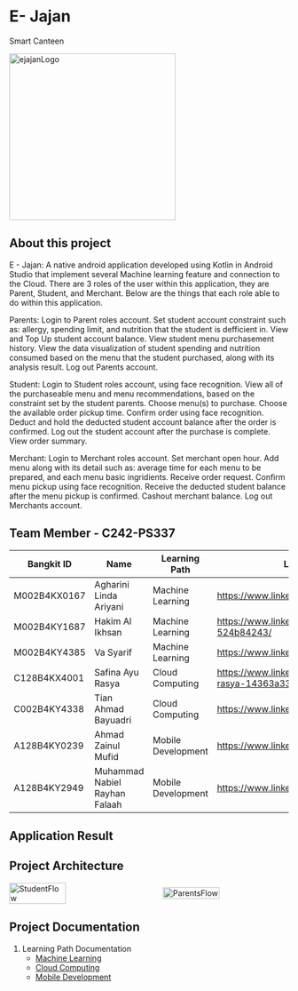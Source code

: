 # E- Jajan
Smart Canteen

<img src="https://github.com/user-attachments/assets/cc8d4abf-e5f5-498e-aafd-68bf8f64d5a3" alt="ejajanLogo" width="300"/>

## About this project
E - Jajan: A native android application developed using Kotlin in Android Studio that implement several Machine learning feature and connection to the Cloud. There are 3 roles of the user within this application, they are Parent, Student, and Merchant. Below are the things that each role able to do within this application.

Parents: Login to Parent roles account. Set student account constraint such as: allergy, spending limit, and nutrition that the student is defficient in. View and Top Up student account balance. View student menu purchasement history. View the data visualization of student spending and nutrition consumed based on the menu that the student purchased, along with its analysis result. Log out Parents account.

Student: Login to Student roles account, using face recognition. View all of the purchaseable menu and menu recommendations, based on the constraint set by the student parents. Choose menu(s) to purchase. Choose the available order pickup time. Confirm order using face recognition. Deduct and hold the deducted student account balance after the order is confirmed. Log out the student account after the purchase is complete. View order summary.

Merchant: Login to Merchant roles account. Set merchant open hour. Add menu along with its detail such as: average time for each menu to be prepared, and each menu basic ingridients. Receive order request. Confirm menu pickup using face recognition. Receive the deducted student balance after the menu pickup is confirmed. Cashout merchant balance. Log out Merchants account.


## Team Member - C242-PS337

| Bangkit ID    | Name                           | Learning Path         | LinkedIn Profile                                         | Github                               | Status   |
|---------------|--------------------------------|-----------------------|----------------------------------------------------------|--------------------------------------|----------|
| M002B4KX0167  | Agharini Linda Ariyani         | Machine Learning      | https://www.linkedin.com/in/agharini/                    | -                                    | Active   |
| M002B4KY1687  | Hakim Al Ikhsan                | Machine Learning      | https://www.linkedin.com/in/hakim-al-ikhsan-524b84243/   | -                                    | Active   |
| M002B4KY4385  | Va Syarif                      | Machine Learning      | https://www.linkedin.com/in/vasyarif/                    | -                                    | Active   |
| C128B4KX4001  | Safina Ayu Rasya               | Cloud Computing       | https://www.linkedin.com/in/safina-ayu-rasya-14363a330/  | -                                    | Active   |
| C002B4KY4338  | Tian Ahmad Bayuadri            | Cloud Computing       | https://www.linkedin.com/in/tian-ab/                     | https://github.com/tian-ab           | Active   |
| A128B4KY0239  | Ahmad Zainul Mufid             | Mobile Development    | https://www.linkedin.com/in/ahmadzainulmufid/            | https://github.com/ahmadzainulmufid  | Active   |
| A128B4KY2949  | Muhammad Nabiel Rayhan Falaah  | Mobile Development    | https://www.linkedin.com/in/mnrf/                        | https://github.com/MNRF              | Active   |

## Application Result

## Project Architecture

<div style="display: flex; justify-content: space-between; align-items: center;">
  <img src="https://github.com/user-attachments/assets/8bc998ce-a023-487e-9e93-064f9ec10d51" alt="StudentFlow" width="45%"/>
  <img src="https://github.com/user-attachments/assets/2b2c0530-89cc-428f-a6fe-2958eb6d0357" alt="ParentsFlow" width="45%"/>
</div>

## Project Documentation
1. Learning Path Documentation
   - [Machine Learning](https://github.com/Ejajan-Bangkit-Capstone-2024-C242-PS370/Ejajan-ML)
   - [Cloud Computing](https://github.com/Ejajan-Bangkit-Capstone-2024-C242-PS370/Ejajan-CC)
   - [Mobile Development](https://github.com/Ejajan-Bangkit-Capstone-2024-C242-PS370/Ejajan-MD)
